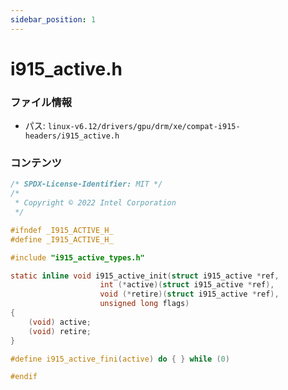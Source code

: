 ```yaml
---
sidebar_position: 1
---
```

# i915_active.h

### ファイル情報

- パス: `linux-v6.12/drivers/gpu/drm/xe/compat-i915-headers/i915_active.h`

### コンテンツ

```h
/* SPDX-License-Identifier: MIT */
/*
 * Copyright © 2022 Intel Corporation
 */

#ifndef _I915_ACTIVE_H_
#define _I915_ACTIVE_H_

#include "i915_active_types.h"

static inline void i915_active_init(struct i915_active *ref,
				    int (*active)(struct i915_active *ref),
				    void (*retire)(struct i915_active *ref),
				    unsigned long flags)
{
	(void) active;
	(void) retire;
}

#define i915_active_fini(active) do { } while (0)

#endif

```
